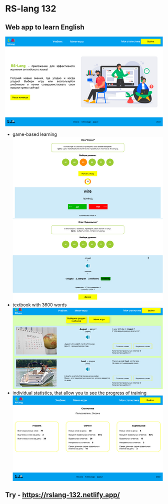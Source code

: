 # RS-lang 132
## Web app to learn English
![Main page](https://github.com/OksanaFedotova/rslang/raw/readme/app/src/assets/screenshots/mainScreenShot.jpg)


* game-based learning
![Sprint](https://github.com/OksanaFedotova/rslang/raw/readme/app/src/assets/screenshots/sprintScreenShot.jpg)
![Audiochallenge](https://github.com/OksanaFedotova/rslang/raw/readme/app/src/assets/screenshots/audioScreenShot.jpg)
* textbook with 3600 words
![Textbook](https://github.com/OksanaFedotova/rslang/raw/readme/app/src/assets/screenshots/textbookScreenShot.jpg)
* individual statistics, that allow you to see the progress of training
![Statistic](https://github.com/OksanaFedotova/rslang/raw/readme/app/src/assets/screenshots/statisticScreenShot.jpg)
## Try - https://rslang-132.netlify.app/